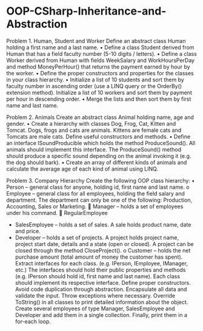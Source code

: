 # OOP-CSharp-Inheritance-and-Abstraction

Problem 1.	Human, Student and Worker
Define an abstract class Human holding a first name and a last name.
•	Define a class Student derived from Human that has a field faculty number (5-10 digits / letters).
•	Define a class Worker derived from Human with fields WeekSalary and WorkHoursPerDay and method MoneyPerHour() that returns the payment earned by hour by the worker. 
•	Define the proper constructors and properties for the classes in your class hierarchy.
•	Initialize a list of 10 students and sort them by faculty number in ascending order (use a LINQ query or the OrderBy() extension method). Initialize a list of 10 workers and sort them by payment per hour in descending order.
•	Merge the lists and then sort them by first name and last name.

Problem 2.	Animals
Create an abstract class Animal holding name, age and gender.
•	Create a hierarchy with classes Dog, Frog, Cat, Kitten and Tomcat. Dogs, frogs and cats are animals. Kittens are female cats and Tomcats are male cats. Define useful constructors and methods. 
•	Define an interface ISoundProducible which holds the method ProduceSound(). All animals should implement this interface. The ProduceSound() method should produce a specific sound depending on the animal invoking it (e.g. the dog should bark).
•	Create an array of different kinds of animals and calculate the average age of each kind of animal using LINQ.

Problem 3.	Company Hierarchy
Create the following OOP class hierarchy:
•	Person – general class for anyone, holding id, first name and last name.
o	Employee – general class for all employees, holding the field salary and department. The department can only be one of the following: Production, Accounting, Sales or Marketing.
	Manager – holds a set of employees under his command.
	RegularEmployee
-	SalesEmployee – holds a set of sales. A sale holds product name, date and price.
-	Developer – holds a set of projects. A project holds project name, project start date, details and a state (open or closed). A project can be closed through the method CloseProject().
o	Customer – holds the net purchase amount (total amount of money the customer has spent).
Extract interfaces for each class. (e.g. IPerson, IEmployee, IManager, etc.) The interfaces should hold their public properties and methods (e.g. IPerson should hold id, first name and last name). Each class should implement its respective interface.
Define proper constructors. Avoid code duplication through abstraction. Encapsulate all data and validate the input. Throw exceptions where necessary. Override ToString() in all classes to print detailed information about the object.
Create several employees of type Manager, SalesEmployee and Developer and add them in a single collection. Finally, print them in a for-each loop.
